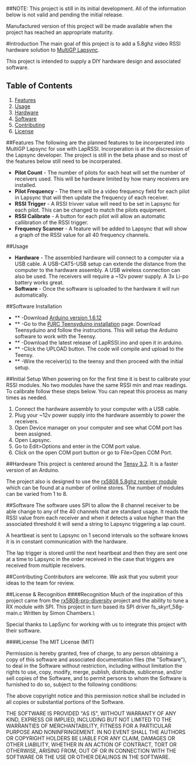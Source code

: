 ##NOTE: This project is still in its initial development. All of the information below is not valid and pending the initial release.

Manufactured version of this project will be made available when the project has reached an appropriate maturity.

#Introduction
The main goal of this project is to add a 5.8ghz video RSSI hardware solution to [MultiGP Lapsync](https://www.facebook.com/groups/FPVRaceTimer/). 

This project is intended to supply a DIY hardware design and associated software. 

## Table of Contents
1. [Features](#features)
2. [Usage](#usage)
3. [Hardware](#hardware)
4. [Software](#software)
5. [Contributing](#contributing)
6. [License](#license)


##Features
The following are the planned features to be incorperated into MultiGP Lapsync for use with LapRSSI. Incorperation is at the discression of the Lapsync developer. The project is still in the beta phase and so most of the features below still need to be incorperated.

- **Pilot Count** - The number of pilots for each heat will set the number of receivers used. This will be hardware limited by how many receivers are installed.
- **Pilot Frequency** - The there will be a video frequency field for each pilot in Lapsync that will then update the frequency of each receiver.
- **RSSI Trigger** - A RSSI trivver value will need to be set in Lapsync for each pilot. This can be changed to match the pilots equipment.
- **RSSI Calibrate** - A button for each pilot will allow an automatic callibration of the RSSI trigger.
- **Frequency Scanner** - A feature will be added to Lapsync that will show a graph of the RSSI value for all 40 frequency channels. 

##Usage

- **Hardware** - The assembled hardware will connect to a computer via a USB cable. A USB-CAT5-USB setup can extende the distance from the computer to the hardware assembly. A USB wireless connection can also be used.
  The receivers will require a ~12v power supply. A 3x Li-po battery works great.
- **Software** - Once the software is uploaded to the hardware it will run automatically.


##Software Installation
- ** -Download [Arduino version 1.6.12](https://www.arduino.cc/en/Main/OldSoftwareReleases#previous)
- ** -Go to the [PJRC Teensyduino installation](http://www.pjrc.com/teensy/td_download.html) page. Download Teensyduino and follow the instructions. This will setup the Arduino software to work with the Teensy.
- ** -Download the latest release of LapRSSI.ino and open it in arduino.
- ** -Click the UPLOAD button. The code will compile and upload to the Teensy.
- ** -Wire the receiver(s) to the teensy and then proceed with the initial setup.


##Initial Setup
When powering on for the first time it is best to calibrate your RSSI modules. No two modules have the same RSSI min and max readings. To calibrate follow these steps below. You can repeat this process as many times as needed.

1. Connect the hardware assembly to your computer with a USB cable.
2. Plug your ~12v power supply into the hardware assembly to power the receivers.
3. Open Device manager on your computer and see what COM port has been assigned.
4. Open Lapsync.
5. Go to Edit>Options and enter in the COM port value.
6. Click on the open COM port button or go to File>Open COM Port.

##Hardware
This project is centered around the [Tensy 3.2](https://www.pjrc.com/store/teensy32.html). It is a faster version of an Arduino.

The project also is designed to use the [rx5808 5.8ghz receiver module](https://www.foxtechfpv.com/product/5.8G%20modules/rx5808/RX5808-Spec-V1.pdf) which can be found at a number of online stores. The number of modules can be varied from 1 to 8.

##Software
The software uses SPI to allow the 8 channel receiver to be able change to any of the 40 channels that are standard usage. It reads the RSSI value from each receiver and when it detects a value higher than the associated threshold it will send a string to Lapsync triggering a lap count.

A heartbeat is sent to Lapsync on 1 second intervals so the software knows it is in constant communication with the hardware.

The lap trigger is stored until the next heartbeat and then they are sent one at a time to Lapsync in the order received in the case that triggers are received from multiple receivers.

##Contributing
Contributors are welcome. We ask that you submit your ideas to the team for review.


##License & Recognition
####Recognition
Much of the inspiration of this project came from the [rx5808-pro-diversity](https://github.com/sheaivey/rx5808-pro-diversity) project and the ability to tune a RX module with SPI. This project in turn based its SPI driver fs_skyrf_58g-main.c Written by Simon Chambers.\

Special thanks to LapSync for working with us to integrate this project with their software.

####License
The MIT License (MIT)

Permission is hereby granted, free of charge, to any person obtaining a copy
of this software and associated documentation files (the "Software"), to deal
in the Software without restriction, including without limitation the rights
to use, copy, modify, merge, publish, distribute, sublicense, and/or sell
copies of the Software, and to permit persons to whom the Software is
furnished to do so, subject to the following conditions:

The above copyright notice and this permission notice shall be included in all
copies or substantial portions of the Software.

THE SOFTWARE IS PROVIDED "AS IS", WITHOUT WARRANTY OF ANY KIND, EXPRESS OR
IMPLIED, INCLUDING BUT NOT LIMITED TO THE WARRANTIES OF MERCHANTABILITY,
FITNESS FOR A PARTICULAR PURPOSE AND NONINFRINGEMENT. IN NO EVENT SHALL THE
AUTHORS OR COPYRIGHT HOLDERS BE LIABLE FOR ANY CLAIM, DAMAGES OR OTHER
LIABILITY, WHETHER IN AN ACTION OF CONTRACT, TORT OR OTHERWISE, ARISING FROM,
OUT OF OR IN CONNECTION WITH THE SOFTWARE OR THE USE OR OTHER DEALINGS IN THE
SOFTWARE.
